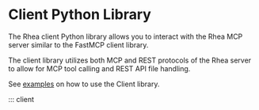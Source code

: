 # Client Python Library

The Rhea client Python library allows you to interact with the Rhea MCP server similar to the FastMCP client library.

The client library utilizes both MCP and REST protocols of the Rhea server to allow for MCP tool calling and REST API file handling.

See [examples](examples.md) on how to use the Client library.

::: client

